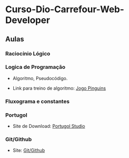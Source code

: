 # Curso-Dio-Carrefour-Web-Developer

## Aulas

### Raciocínio Lógico

### Logica de Programação

 * Algoritmo, Pseudocódigo.

 * Link para treino de algoritmo: [Jogo Pinguins](https://rachacuca.com.br/jogos/pinguins-numa-fria/)

### Fluxograma e constantes

### Portugol

 * Site de Download: [Portugol Studio](http://lite.acad.univali.br/portugol/)

### Git/Github

 * Site: [Git/Github](https://github.com/)
